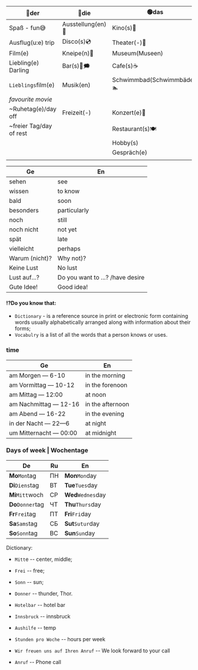 | 🔵der                   | 🔴die             | 🟢das                          |
|-------------------------|-------------------|--------------------------------|
| Spaß - fun😅            | Ausstellung(en)🐘 | Kino(s)🎥                      |
| Ausflug(u:e) trip       | Disco(s)💿        | Theater(-)🎑                   |
| Film(e)                 | Kneipe(n)🍻       | Museum(Museen)                 |
| Liebling(e) Darling     | Bar(s)🍻🗯        | Cafe(s)☕️                      |
| `Lieblings`film(e)      | Musik(en)         | Schwimmbad(Schwimmbäder) 🏊‍ ️ |
| _favourite movie_       |                   |                                |
| ~Ruhetag(e)/day off     | Freizeit(-)       | Konzert(e)🎊                   |
| ~freier Tag/day of rest |                   | Restaurant(s)🍽                |
|                         |                   | Hobby(s)                       |
|                         |                   | Gespräch(e)                    |
|                         |                   |                                |


| Ge             | En                                |
|----------------|-----------------------------------|
| sehen          | see                               |
| wissen         | to know                           |
| bald           | soon                              |
| besonders      | particularly                      |
| noch           | still                             |
| noch nicht     | not yet                           |
| spät           | late                              |
| vielleicht     | perhaps                           |
| Warum (nicht)? | Why not)?                         |
| Keine Lust     | No lust                           |
| Lust auf...?   | Do you want to ...? /have desire  | 
| Gute Idee!     | Good idea!                        |


#### ⁉️Do you know that:
- `Dictionary` - is a reference source in print or electronic form containing words usually alphabetically arranged along with information about their forms;
- `Vocabulry` is a list of all the words that a person knows or uses.

### time

| Ge                     | En               |
|------------------------|------------------|
| am Morgen — 6-10       | in the morning   |
| am Vormittag — 10-12   | in the forenoon  |  
| am Mittag — 12:00      | at noon          |
| am Nachmittag — 12-16  | in the afternoon |
| am Abend — 16-22       | in the evening   |
| in der Nacht — 22—6    | at night         |
| um Mitternacht — 00:00 | at midnight      |

### Days of week  | Wochentage

| De                | Ru  | En                   |
|-------------------|-----|----------------------|
| **Mo**`Mon`tag    | ПН  | **Mon**`Mon`day      |
| **Di**`Diens`tag  | ВТ  | **Tue**`Tues`day     |
| **Mi**`Mitt`woch  | СР  | **Wed**`Wednes`day   |
| **Do**`Donner`tag | ЧТ  | **Thu**`Thurs`day    |
| **Fr**`Frei`tag   | ПТ  | **Fri**`Fri`day      |
| **Sa**`Sams`tag   | СБ  | **Sut**`Sutur`day    |
| **So**`Sonn`tag   | ВС  | **Sun**`Sun`day      |

Dictionary:
- `Mitt`e -- center, middle;
- `Frei` -- free;
- `Sonn` -- sun;
- `Donner` -- thunder, Thor.

- `Hotelbar` -- hotel bar
- `Innsbruck` -- innsbruck
- `Aushilfe` -- temp
- `Stunden pro Woche` -- hours per week
- `Wir freuen uns auf Ihren Anruf` -- We look forward to your call
- `Anruf` -- Phone call

